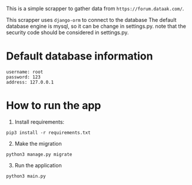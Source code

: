 This is a simple scrapper to gather data from `https://forum.dataak.com/`.

This scrapper uses `django-orm` to connect to the database
The default database engine is mysql, so it can be change in settings.py.
note that the security code should be considered in settings.py.
# Default database information
```
username: root
password: 123
address: 127.0.0.1
```

# How to run the app
1. Install requirements:
```
pip3 install -r requirements.txt
```
2. Make the migration
```
python3 manage.py migrate
```
3. Run the application
```
python3 main.py
```
